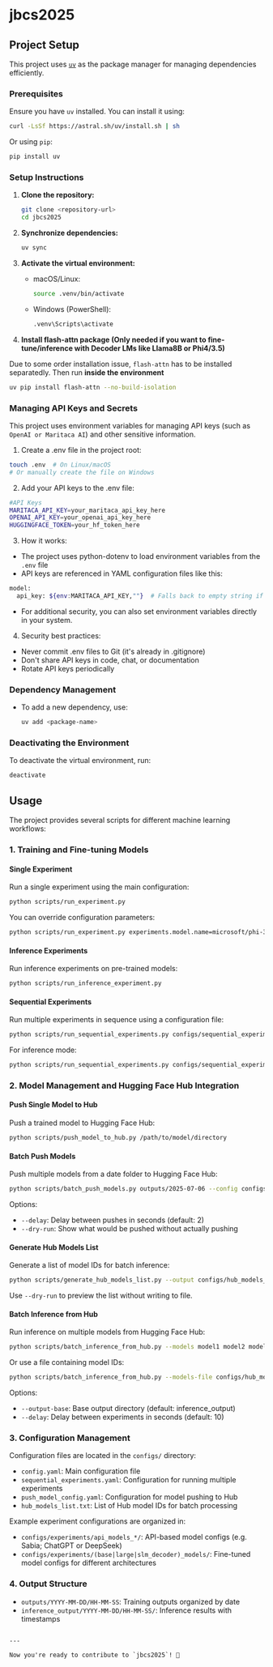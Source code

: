 # jbcs2025

## Project Setup

This project uses [`uv`](https://github.com/astral-sh/uv) as the package manager for managing dependencies efficiently.

### Prerequisites
Ensure you have `uv` installed. You can install it using:
```sh
curl -LsSf https://astral.sh/uv/install.sh | sh
```
Or using `pip`:
```sh
pip install uv
```

### Setup Instructions

1. **Clone the repository:**
   ```sh
   git clone <repository-url>
   cd jbcs2025
   ```

2. **Synchronize dependencies:**
   ```sh
   uv sync
   ```

3. **Activate the virtual environment:**
   - macOS/Linux:
     ```sh
     source .venv/bin/activate
     ```
   - Windows (PowerShell):
     ```sh
     .venv\Scripts\activate
     ```
4. **Install flash-attn package (Only needed if you want to fine-tune/inference with Decoder LMs like Llama8B or Phi4/3.5)**

Due to some order installation issue, `flash-attn` has to be installed separatedly. Then run **inside the environment**
```sh
uv pip install flash-attn --no-build-isolation
```

### Managing API Keys and Secrets

This project uses environment variables for managing API keys (such as `OpenAI or Maritaca AI`) and other sensitive information.

  1. Create a .env file in the project root:
  ```sh
  touch .env  # On Linux/macOS
  # Or manually create the file on Windows
  ```
  2. Add your API keys to the .env file:
  ```sh
  #API Keys
  MARITACA_API_KEY=your_maritaca_api_key_here
  OPENAI_API_KEY=your_openai_api_key_here
  HUGGINGFACE_TOKEN=your_hf_token_here
  ```
  3. How it works:
  - The project uses python-dotenv to load environment variables from the `.env` file
  - API keys are referenced in YAML configuration files like this:
  ```sh
  model:
    api_key: ${env:MARITACA_API_KEY,""}  # Falls back to empty string if not found
  ```
  - For additional security, you can also set environment variables directly in your system.
  4. Security best practices:
  - Never commit .env files to Git (it's already in .gitignore)
  - Don't share API keys in code, chat, or documentation
  - Rotate API keys periodically
  
### Dependency Management
- To add a new dependency, use:
  ```sh
  uv add <package-name>
  ```

### Deactivating the Environment
To deactivate the virtual environment, run:
```sh
deactivate
```

## Usage

The project provides several scripts for different machine learning workflows:

### 1. Training and Fine-tuning Models

#### Single Experiment
Run a single experiment using the main configuration:
```sh
python scripts/run_experiment.py
```

You can override configuration parameters:
```sh
python scripts/run_experiment.py experiments.model.name=microsoft/phi-3.5-mini-instruct experiments.dataset.grade_index=0
```

#### Inference Experiments
Run inference experiments on pre-trained models:
```sh
python scripts/run_inference_experiment.py
```

#### Sequential Experiments
Run multiple experiments in sequence using a configuration file:
```sh
python scripts/run_sequential_experiments.py configs/sequential_experiments.yaml --mode train
```

For inference mode:
```sh
python scripts/run_sequential_experiments.py configs/sequential_experiments.yaml --mode inference
```

### 2. Model Management and Hugging Face Hub Integration

#### Push Single Model to Hub
Push a trained model to Hugging Face Hub:
```sh
python scripts/push_model_to_hub.py /path/to/model/directory
```

#### Batch Push Models
Push multiple models from a date folder to Hugging Face Hub:
```sh
python scripts/batch_push_models.py outputs/2025-07-06 --config configs/push_model_config.yaml
```

Options:
- `--delay`: Delay between pushes in seconds (default: 2)
- `--dry-run`: Show what would be pushed without actually pushing

#### Generate Hub Models List
Generate a list of model IDs for batch inference:
```sh
python scripts/generate_hub_models_list.py --output configs/hub_models_list.txt
```

Use `--dry-run` to preview the list without writing to file.

#### Batch Inference from Hub
Run inference on multiple models from Hugging Face Hub:
```sh
python scripts/batch_inference_from_hub.py --models model1 model2 model3
```

Or use a file containing model IDs:
```sh
python scripts/batch_inference_from_hub.py --models-file configs/hub_models_list.txt
```

Options:
- `--output-base`: Base output directory (default: inference_output)
- `--delay`: Delay between experiments in seconds (default: 10)

### 3. Configuration Management

Configuration files are located in the `configs/` directory:

- `config.yaml`: Main configuration file
- `sequential_experiments.yaml`: Configuration for running multiple experiments
- `push_model_config.yaml`: Configuration for model pushing to Hub
- `hub_models_list.txt`: List of Hub model IDs for batch processing

Example experiment configurations are organized in:
- `configs/experiments/api_models_*/`: API-based model configs (e.g. Sabia; ChatGPT or DeepSeek)
- `configs/experiments/(base|large|slm_decoder)_models/`: Fine-tuned model configs for different architectures

### 4. Output Structure

- `outputs/YYYY-MM-DD/HH-MM-SS`: Training outputs organized by date
- `inference_output/YYYY-MM-DD/HH-MM-SS/`: Inference results with timestamps

```

---

Now you're ready to contribute to `jbcs2025`! 🎉
